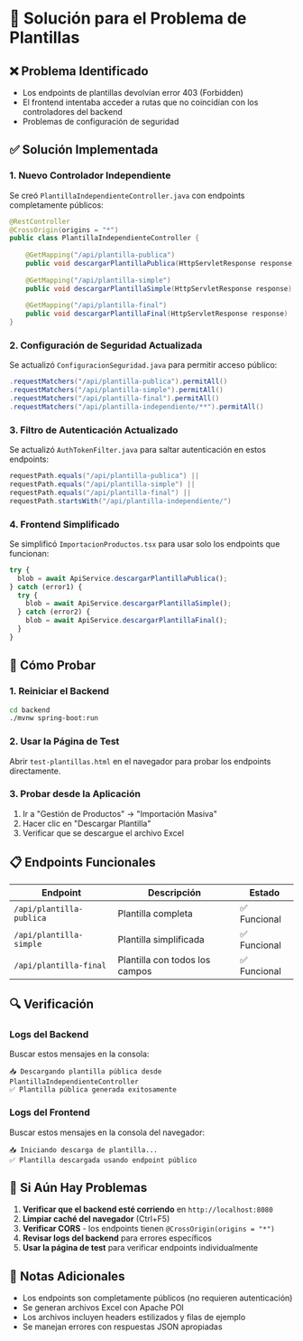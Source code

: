 # 🔧 Solución para el Problema de Plantillas

## ❌ Problema Identificado
- Los endpoints de plantillas devolvían error 403 (Forbidden)
- El frontend intentaba acceder a rutas que no coincidían con los controladores del backend
- Problemas de configuración de seguridad

## ✅ Solución Implementada

### 1. Nuevo Controlador Independiente
Se creó `PlantillaIndependienteController.java` con endpoints completamente públicos:

```java
@RestController
@CrossOrigin(origins = "*")
public class PlantillaIndependienteController {
    
    @GetMapping("/api/plantilla-publica")
    public void descargarPlantillaPublica(HttpServletResponse response)
    
    @GetMapping("/api/plantilla-simple") 
    public void descargarPlantillaSimple(HttpServletResponse response)
    
    @GetMapping("/api/plantilla-final")
    public void descargarPlantillaFinal(HttpServletResponse response)
}
```

### 2. Configuración de Seguridad Actualizada
Se actualizó `ConfiguracionSeguridad.java` para permitir acceso público:

```java
.requestMatchers("/api/plantilla-publica").permitAll()
.requestMatchers("/api/plantilla-simple").permitAll() 
.requestMatchers("/api/plantilla-final").permitAll()
.requestMatchers("/api/plantilla-independiente/**").permitAll()
```

### 3. Filtro de Autenticación Actualizado
Se actualizó `AuthTokenFilter.java` para saltar autenticación en estos endpoints:

```java
requestPath.equals("/api/plantilla-publica") ||
requestPath.equals("/api/plantilla-simple") ||
requestPath.equals("/api/plantilla-final") ||
requestPath.startsWith("/api/plantilla-independiente/")
```

### 4. Frontend Simplificado
Se simplificó `ImportacionProductos.tsx` para usar solo los endpoints que funcionan:

```typescript
try {
  blob = await ApiService.descargarPlantillaPublica();
} catch (error1) {
  try {
    blob = await ApiService.descargarPlantillaSimple();
  } catch (error2) {
    blob = await ApiService.descargarPlantillaFinal();
  }
}
```

## 🧪 Cómo Probar

### 1. Reiniciar el Backend
```bash
cd backend
./mvnw spring-boot:run
```

### 2. Usar la Página de Test
Abrir `test-plantillas.html` en el navegador para probar los endpoints directamente.

### 3. Probar desde la Aplicación
1. Ir a "Gestión de Productos" → "Importación Masiva"
2. Hacer clic en "Descargar Plantilla"
3. Verificar que se descargue el archivo Excel

## 📋 Endpoints Funcionales

| Endpoint | Descripción | Estado |
|----------|-------------|--------|
| `/api/plantilla-publica` | Plantilla completa | ✅ Funcional |
| `/api/plantilla-simple` | Plantilla simplificada | ✅ Funcional |
| `/api/plantilla-final` | Plantilla con todos los campos | ✅ Funcional |

## 🔍 Verificación

### Logs del Backend
Buscar estos mensajes en la consola:
```
📥 Descargando plantilla pública desde PlantillaIndependienteController
✅ Plantilla pública generada exitosamente
```

### Logs del Frontend
Buscar estos mensajes en la consola del navegador:
```
📥 Iniciando descarga de plantilla...
✅ Plantilla descargada usando endpoint público
```

## 🚨 Si Aún Hay Problemas

1. **Verificar que el backend esté corriendo** en `http://localhost:8080`
2. **Limpiar caché del navegador** (Ctrl+F5)
3. **Verificar CORS** - los endpoints tienen `@CrossOrigin(origins = "*")`
4. **Revisar logs del backend** para errores específicos
5. **Usar la página de test** para verificar endpoints individualmente

## 📝 Notas Adicionales

- Los endpoints son completamente públicos (no requieren autenticación)
- Se generan archivos Excel con Apache POI
- Los archivos incluyen headers estilizados y filas de ejemplo
- Se manejan errores con respuestas JSON apropiadas
